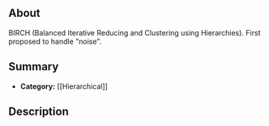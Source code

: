 ## About
BIRCH (Balanced Iterative Reducing and Clustering using Hierarchies). First proposed to handle "noise". 
## Summary
- **Category:** [[Hierarchical]]
## Description
